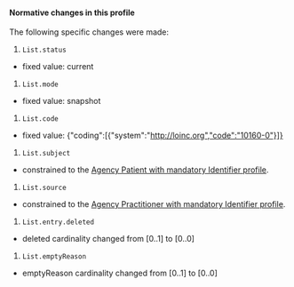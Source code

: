 #### Normative changes in this profile
The following specific changes were made:
1. `List.status`
- fixed value: current
1. `List.mode`
- fixed value: snapshot
1. `List.code`
- fixed value: {"coding":[{"system":"http://loinc.org","code":"10160-0"}]}
1. `List.subject`
- constrained to the [Agency Patient with mandatory Identifier  profile](StructureDefinition-patient-ident-1.html).
1. `List.source`
- constrained to the [Agency Practitioner with mandatory Identifier  profile](StructureDefinition-practitioner-ident-1.html).
1. `List.entry.deleted`
- deleted cardinality changed from [0..1] to [0..0]
1. `List.emptyReason`
- emptyReason cardinality changed from [0..1] to [0..0]

